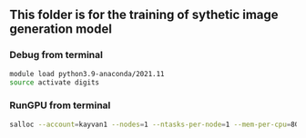 ## This folder is for the training of sythetic image generation model 

### Debug from terminal
```bash
module load python3.9-anaconda/2021.11
source activate digits
```
### RunGPU from terminal
```bash
salloc --account=kayvan1 --nodes=1 --ntasks-per-node=1 --mem-per-cpu=8GB --cpus-per-task=1 --partition=gpu --gres=gpu:1 --time=00:20:00
```
